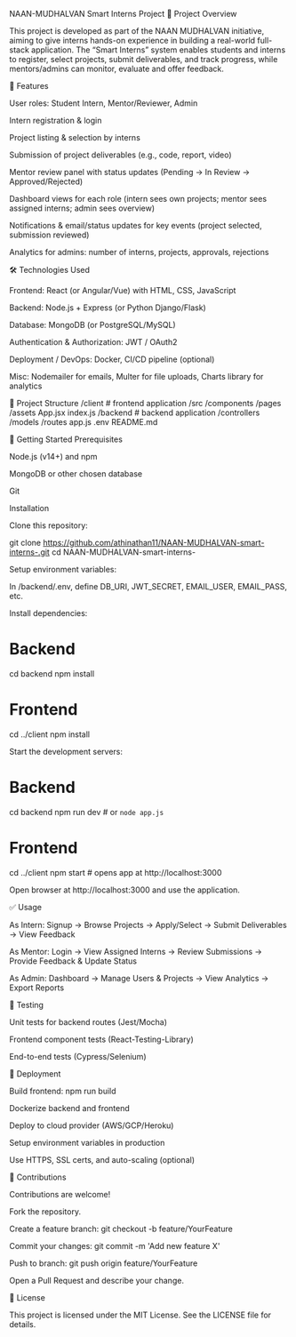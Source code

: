 NAAN-MUDHALVAN Smart Interns Project
🎯 Project Overview

This project is developed as part of the NAAN MUDHALVAN initiative, aiming to give interns hands-on experience in building a real-world full-stack application. The “Smart Interns” system enables students and interns to register, select projects, submit deliverables, and track progress, while mentors/admins can monitor, evaluate and offer feedback.

🧩 Features

User roles: Student Intern, Mentor/Reviewer, Admin

Intern registration & login

Project listing & selection by interns

Submission of project deliverables (e.g., code, report, video)

Mentor review panel with status updates (Pending → In Review → Approved/Rejected)

Dashboard views for each role (intern sees own projects; mentor sees assigned interns; admin sees overview)

Notifications & email/status updates for key events (project selected, submission reviewed)

Analytics for admins: number of interns, projects, approvals, rejections

🛠 Technologies Used

Frontend: React (or Angular/Vue) with HTML, CSS, JavaScript

Backend: Node.js + Express (or Python Django/Flask)

Database: MongoDB (or PostgreSQL/MySQL)

Authentication & Authorization: JWT / OAuth2

Deployment / DevOps: Docker, CI/CD pipeline (optional)

Misc: Nodemailer for emails, Multer for file uploads, Charts library for analytics

📁 Project Structure
/client                # frontend application
  /src
    /components
    /pages
    /assets
    App.jsx
    index.js
/backend               # backend application
  /controllers
  /models
  /routes
  app.js
  .env
README.md

🚀 Getting Started
Prerequisites

Node.js (v14+) and npm

MongoDB or other chosen database

Git

Installation

Clone this repository:

git clone https://github.com/athinathan11/NAAN-MUDHALVAN-smart-interns-.git
cd NAAN-MUDHALVAN-smart-interns-


Setup environment variables:

In /backend/.env, define DB_URI, JWT_SECRET, EMAIL_USER, EMAIL_PASS, etc.

Install dependencies:

# Backend
cd backend
npm install  

# Frontend
cd ../client
npm install


Start the development servers:

# Backend
cd backend
npm run dev   # or `node app.js`  

# Frontend
cd ../client
npm start     # opens app at http://localhost:3000  


Open browser at http://localhost:3000
 and use the application.

✅ Usage

As Intern: Signup → Browse Projects → Apply/Select → Submit Deliverables → View Feedback

As Mentor: Login → View Assigned Interns → Review Submissions → Provide Feedback & Update Status

As Admin: Dashboard → Manage Users & Projects → View Analytics → Export Reports

🧪 Testing

Unit tests for backend routes (Jest/Mocha)

Frontend component tests (React-Testing-Library)

End-to-end tests (Cypress/Selenium)

🔧 Deployment

Build frontend: npm run build

Dockerize backend and frontend

Deploy to cloud provider (AWS/GCP/Heroku)

Setup environment variables in production

Use HTTPS, SSL certs, and auto-scaling (optional)

📌 Contributions

Contributions are welcome!

Fork the repository.

Create a feature branch: git checkout -b feature/YourFeature

Commit your changes: git commit -m 'Add new feature X'

Push to branch: git push origin feature/YourFeature

Open a Pull Request and describe your change.

📝 License

This project is licensed under the MIT License. See the LICENSE file for details.
